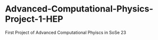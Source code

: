 # Advanced-Computational-Physics-Project-1-HEP
First Project of Advanced Computational Phyiscs in SoSe 23
